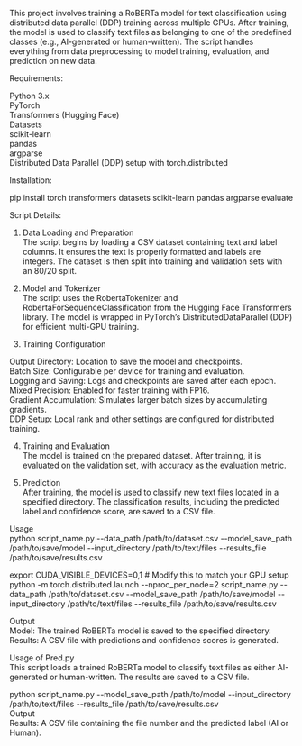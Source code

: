 This project involves training a RoBERTa model for text classification using distributed data parallel (DDP) training across multiple GPUs. After training, the model is used to classify text files as belonging to one of the predefined classes (e.g., AI-generated or human-written). The script handles everything from data preprocessing to model training, evaluation, and prediction on new data.

Requirements:<br/>

Python 3.x<br/>
PyTorch<br/>
Transformers (Hugging Face)<br/>
Datasets<br/>
scikit-learn<br/>
pandas<br/>
argparse<br/>
Distributed Data Parallel (DDP) setup with torch.distributed<br/>

Installation:<br/>

pip install torch transformers datasets scikit-learn pandas argparse evaluate<br/>

Script Details:<br/>
1. Data Loading and Preparation<br/>
The script begins by loading a CSV dataset containing text and label columns. It ensures the text is properly formatted and labels are integers. The dataset is then split into training and validation sets with an 80/20 split.<br/>

2. Model and Tokenizer<br/>
The script uses the RobertaTokenizer and RobertaForSequenceClassification from the Hugging Face Transformers library. The model is wrapped in PyTorch’s DistributedDataParallel (DDP) for efficient multi-GPU training.<br/>

3. Training Configuration<br/>

Output Directory: Location to save the model and checkpoints.<br/>
Batch Size: Configurable per device for training and evaluation.<br/>
Logging and Saving: Logs and checkpoints are saved after each epoch.<br/>
Mixed Precision: Enabled for faster training with FP16.<br/>
Gradient Accumulation: Simulates larger batch sizes by accumulating gradients.<br/>
DDP Setup: Local rank and other settings are configured for distributed training.<br/>

4. Training and Evaluation<br/>
The model is trained on the prepared dataset. After training, it is evaluated on the validation set, with accuracy as the evaluation metric.<br/>

5. Prediction<br/>
After training, the model is used to classify new text files located in a specified directory. The classification results, including the predicted label and confidence score, are saved to a CSV file.<br/>

Usage<br/>
python script_name.py --data_path /path/to/dataset.csv --model_save_path /path/to/save/model --input_directory /path/to/text/files --results_file /path/to/save/results.csv<br/>

export CUDA_VISIBLE_DEVICES=0,1  # Modify this to match your GPU setup<br/>
python -m torch.distributed.launch --nproc_per_node=2 script_name.py --data_path /path/to/dataset.csv --model_save_path /path/to/save/model --input_directory /path/to/text/files --results_file /path/to/save/results.csv<br/>

Output<br/>
Model: The trained RoBERTa model is saved to the specified directory.<br/>
Results: A CSV file with predictions and confidence scores is generated.<br/>

Usage of Pred.py<br/>
This script loads a trained RoBERTa model to classify text files as either AI-generated or human-written. The results are saved to a CSV file.<br/>

python script_name.py --model_save_path /path/to/model --input_directory /path/to/text/files --results_file /path/to/save/results.csv<br/>
Output<br/>
Results: A CSV file containing the file number and the predicted label (AI or Human).<br/>
